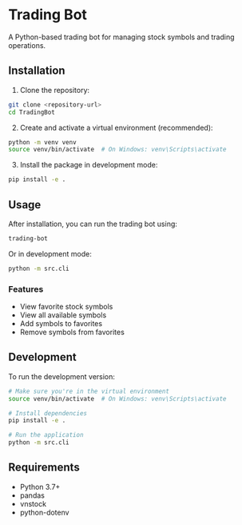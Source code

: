 # Trading Bot

A Python-based trading bot for managing stock symbols and trading operations.

## Installation

1. Clone the repository:
```bash
git clone <repository-url>
cd TradingBot
```

2. Create and activate a virtual environment (recommended):
```bash
python -m venv venv
source venv/bin/activate  # On Windows: venv\Scripts\activate
```

3. Install the package in development mode:
```bash
pip install -e .
```

## Usage

After installation, you can run the trading bot using:

```bash
trading-bot
```

Or in development mode:

```bash
python -m src.cli
```

### Features

- View favorite stock symbols
- View all available symbols
- Add symbols to favorites
- Remove symbols from favorites

## Development

To run the development version:

```bash
# Make sure you're in the virtual environment
source venv/bin/activate  # On Windows: venv\Scripts\activate

# Install dependencies
pip install -e .

# Run the application
python -m src.cli
```

## Requirements

- Python 3.7+
- pandas
- vnstock
- python-dotenv 